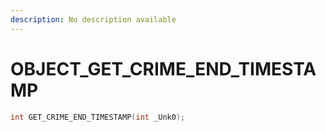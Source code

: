 ```yaml
---
description: No description available 
---
```


# OBJECT\_GET_CRIME_END_TIMESTAMP

```cpp
int GET_CRIME_END_TIMESTAMP(int _Unk0);
```